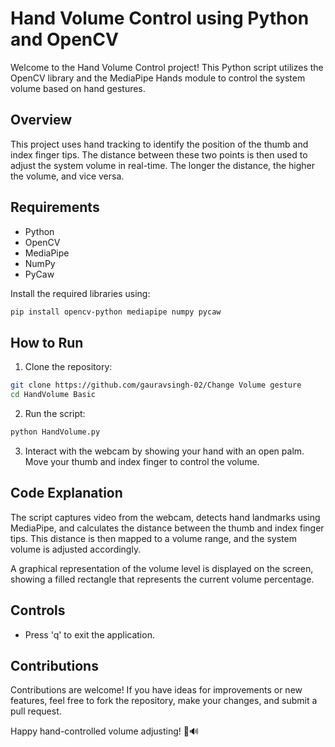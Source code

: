 # Hand Volume Control using Python and OpenCV

Welcome to the Hand Volume Control project! This Python script utilizes the OpenCV library and the MediaPipe Hands module to control the system volume based on hand gestures.

## Overview

This project uses hand tracking to identify the position of the thumb and index finger tips. The distance between these two points is then used to adjust the system volume in real-time. The longer the distance, the higher the volume, and vice versa.

## Requirements

- Python
- OpenCV
- MediaPipe
- NumPy
- PyCaw

Install the required libraries using:

```bash
pip install opencv-python mediapipe numpy pycaw
```

## How to Run

1. Clone the repository:

```bash
git clone https://github.com/gauravsingh-02/Change Volume gesture
cd HandVolume Basic
```

2. Run the script:

```bash
python HandVolume.py
```

3. Interact with the webcam by showing your hand with an open palm. Move your thumb and index finger to control the volume.

## Code Explanation

The script captures video from the webcam, detects hand landmarks using MediaPipe, and calculates the distance between the thumb and index finger tips. This distance is then mapped to a volume range, and the system volume is adjusted accordingly.

A graphical representation of the volume level is displayed on the screen, showing a filled rectangle that represents the current volume percentage.

## Controls

- Press 'q' to exit the application.

## Contributions

Contributions are welcome! If you have ideas for improvements or new features, feel free to fork the repository, make your changes, and submit a pull request.

Happy hand-controlled volume adjusting! 🤚🔊
